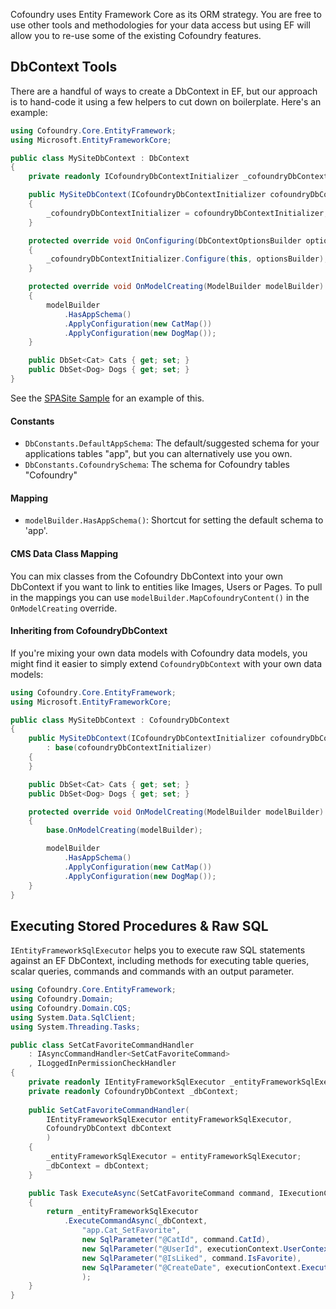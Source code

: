 ﻿Cofoundry uses Entity Framework Core as its ORM strategy. You are free to use other tools and methodologies for your data access but using EF will allow you to re-use some of the existing Cofoundry features.

## DbContext Tools

There are a handful of ways to create a DbContext in EF, but our approach is to hand-code it using a few helpers to cut down on boilerplate. Here's an example:

```csharp
using Cofoundry.Core.EntityFramework;
using Microsoft.EntityFrameworkCore;

public class MySiteDbContext : DbContext
{
    private readonly ICofoundryDbContextInitializer _cofoundryDbContextInitializer;

    public MySiteDbContext(ICofoundryDbContextInitializer cofoundryDbContextInitializer)
    {
        _cofoundryDbContextInitializer = cofoundryDbContextInitializer;
    }

    protected override void OnConfiguring(DbContextOptionsBuilder optionsBuilder)
    {
        _cofoundryDbContextInitializer.Configure(this, optionsBuilder);
    }

    protected override void OnModelCreating(ModelBuilder modelBuilder)
    {
        modelBuilder
            .HasAppSchema()
            .ApplyConfiguration(new CatMap())
            .ApplyConfiguration(new DogMap());
    }

    public DbSet<Cat> Cats { get; set; }
    public DbSet<Dog> Dogs { get; set; }
}
```

See the [SPASite Sample](https://github.com/cofoundry-cms/Cofoundry.Samples.SPASite) for an example of this.

#### Constants

- `DbConstants.DefaultAppSchema`: The default/suggested schema for your applications tables "app", but you can alternatively use you own.
- `DbConstants.CofoundrySchema`: The schema for Cofoundry tables "Cofoundry"

#### Mapping

 - `modelBuilder.HasAppSchema()`: Shortcut for setting the default schema to 'app'.

#### CMS Data Class Mapping

You can mix classes from the Cofoundry DbContext into your own DbContext if you want to link to entities like Images, Users or Pages. To pull in the mappings you can use `modelBuilder.MapCofoundryContent()` in the `OnModelCreating` override.

#### Inheriting from CofoundryDbContext

If you're mixing your own data models with Cofoundry data models, you might find it easier to simply extend `CofoundryDbContext` with your own data models:

```csharp
using Cofoundry.Core.EntityFramework;
using Microsoft.EntityFrameworkCore;

public class MySiteDbContext : CofoundryDbContext
{
    public MySiteDbContext(ICofoundryDbContextInitializer cofoundryDbContextInitializer)
        : base(cofoundryDbContextInitializer)
    {
    }

    public DbSet<Cat> Cats { get; set; }
    public DbSet<Dog> Dogs { get; set; }

    protected override void OnModelCreating(ModelBuilder modelBuilder)
    {
        base.OnModelCreating(modelBuilder);

        modelBuilder
            .HasAppSchema()
            .ApplyConfiguration(new CatMap())
            .ApplyConfiguration(new DogMap());
    }
}
```

## Executing Stored Procedures & Raw SQL 

`IEntityFrameworkSqlExecutor` helps you to execute raw SQL statements against an EF DbContext, including methods for executing table queries, scalar queries, commands and commands with an output parameter.

```csharp
using Cofoundry.Core.EntityFramework;
using Cofoundry.Domain;
using Cofoundry.Domain.CQS;
using System.Data.SqlClient;
using System.Threading.Tasks;

public class SetCatFavoriteCommandHandler 
    : IAsyncCommandHandler<SetCatFavoriteCommand>
    , ILoggedInPermissionCheckHandler
{
    private readonly IEntityFrameworkSqlExecutor _entityFrameworkSqlExecutor;
    private readonly CofoundryDbContext _dbContext;
    
    public SetCatFavoriteCommandHandler(
        IEntityFrameworkSqlExecutor entityFrameworkSqlExecutor,
        CofoundryDbContext dbContext
        )
    {
        _entityFrameworkSqlExecutor = entityFrameworkSqlExecutor;
        _dbContext = dbContext;
    }

    public Task ExecuteAsync(SetCatFavoriteCommand command, IExecutionContext executionContext)
    {
        return _entityFrameworkSqlExecutor
            .ExecuteCommandAsync(_dbContext, 
                "app.Cat_SetFavorite",
                new SqlParameter("@CatId", command.CatId),
                new SqlParameter("@UserId", executionContext.UserContext.UserId),
                new SqlParameter("@IsLiked", command.IsFavorite),
                new SqlParameter("@CreateDate", executionContext.ExecutionDate)
                );
    }
}
```



